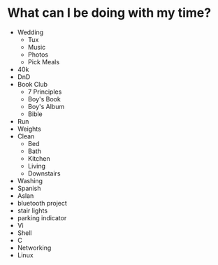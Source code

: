 # What can I be doing with my time?

- Wedding
	- Tux
	- Music
	- Photos
	- Pick Meals
- 40k
- DnD
- Book Club
	- 7 Principles
	- Boy's Book
	- Boy's Album
	- Bible
- Run
- Weights
- Clean
	- Bed
	- Bath
	- Kitchen
	- Living
	- Downstairs
- Washing
- Spanish
- Aslan
- bluetooth project
- stair lights
- parking indicator
- Vi
- Shell
- C
- Networking
- Linux
